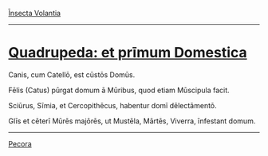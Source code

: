 [Īnsecta Volantia](./insecta-volantia.md)

---

# [Quadrupeda: et prīmum Domestica](https://www.archive.org/stream/cu31924032499455#page/n71/mode/1up)

Canis, cum Catellō, est cūstōs Domūs.

Fēlis (Catus) pūrgat domum ā Mūribus, quod etiam Mūscipula facit.

Sciūrus, Sīmia, et Cercopithēcus, habentur domī dēlectāmentō.

Glīs et cēterī Mūrēs majōrēs, ut Mustēla, Mārtēs, Viverra, īnfestant domum.

---

[Pecora](./027-pecora.md)
